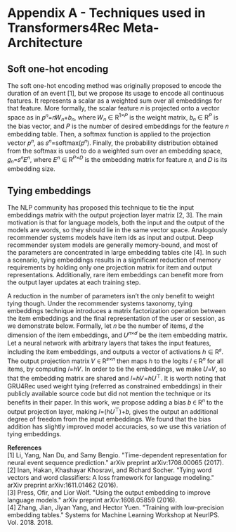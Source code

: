 # Appendix A - Techniques used in Transformers4Rec Meta-Architecture

## Soft one-hot encoding

The soft one-hot encoding method was originally proposed to encode the duration of an event [1], but we propose its usage to encode all continuous features. It represents a scalar as a weighted sum over all embeddings for that feature. More formally, the scalar feature 𝑛 is projected onto a vector space as in 𝑝<sup>𝑛</sup>=𝑛𝑊<sub>𝑛</sub>+𝑏<sub>𝑛</sub>, where 𝑊<sub>𝑛</sub> ∈ R<sup>1×𝑃</sup> is the weight matrix, 𝑏<sub>𝑛</sub> ∈ R<sup>𝑃</sup> is the bias vector, and 𝑃 is the number of desired embeddings for the feature 𝑛 embedding table. Then, a softmax function is applied to the projection vector 𝑝<sup>𝑛</sup>, as 𝑠<sup>𝑛</sup>=softmax(𝑝<sup>𝑛</sup>). Finally, the probability distribution obtained from the softmax is used to do a weighted sum over an embedding space, 𝑔<sub>𝑛</sub>=𝑠<sup>𝑛</sup>𝐸<sup>𝑛</sup>, where 𝐸<sup>𝑛</sup> ∈ R<sup>𝑃×𝐷</sup> is the embedding matrix for feature 𝑛, and 𝐷 is its embedding size.


## Tying embeddings

The NLP community has proposed this technique to tie the input embeddings matrix with the output projection layer matrix [2, 3]. The main motivation is that for language models, both the input and the output of the models are words, so they should lie in the same vector space. Analogously recommender systems models have item ids as input and output. Deep recommender system models are generally memory-bound, and most of the parameters are concentrated in large embedding tables cite [4]. In such a scenario, tying embeddings results in a significant reduction of memory requirements by holding only one projection matrix for item and output representations. Additionally, rare item embeddings can benefit more from the output layer updates at each training step.

A reduction in the number of parameters isn’t the only benefit to weight tying though. Under the recommender systems taxonomy, tying embeddings technique introduces a matrix factorization operation between the item embeddings and the final representation of the user or session, as we demonstrate below. Formally, let 𝑛 be the number of items, 𝑑 the dimension of the item embeddings, and 𝑈<sup>𝑛×𝑑</sup> be the item embedding matrix. Let a neural network with arbitrary layers that takes the input features, including the item embeddings, and outputs a vector of activations ℎ ∈ R<sup>𝑠</sup>. The output projection matrix 𝑉 ∈ R<sup>𝑠×𝑛</sup> then maps ℎ to the logits 𝑙 ∈ R<sup>𝑛</sup> for all items, by computing 𝑙=ℎ𝑉. In order to tie the embeddings, we make 𝑈=𝑉, so that the embedding matrix are shared and 𝑙=ℎ𝑉=ℎ𝑈<sup>⊤</sup>. It is worth noting that GRU4Rec used weight tying (referred as constrained embeddings) in their publicly available source code but did not mention the technique or its benefits in their paper. In this work, we propose adding a bias 𝑏 ∈ R<sup>𝑛</sup> to the output projection layer, making 𝑙=(ℎ𝑈<sup>⊤</sup>)+𝑏, gives the output an additional degree of freedom from the input embeddings. We found that the bias addition has slightly improved model accuracies, so we use this variation of tying embeddings.

**References**  
[1] Li, Yang, Nan Du, and Samy Bengio. "Time-dependent representation for neural event sequence prediction." arXiv preprint arXiv:1708.00065 (2017).  
[2] Inan, Hakan, Khashayar Khosravi, and Richard Socher. "Tying word vectors and word classifiers: A loss framework for language modeling." arXiv preprint arXiv:1611.01462 (2016).  
[3] Press, Ofir, and Lior Wolf. "Using the output embedding to improve language models." arXiv preprint arXiv:1608.05859 (2016).  
[4] Zhang, Jian, Jiyan Yang, and Hector Yuen. "Training with low-precision embedding tables." Systems for Machine Learning Workshop at NeurIPS. Vol. 2018. 2018.  

